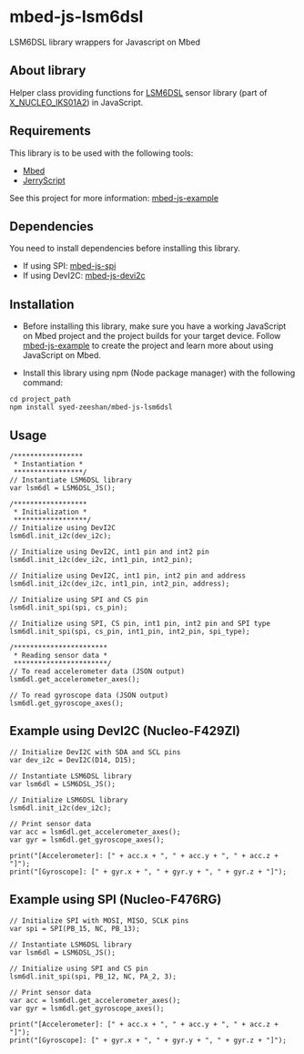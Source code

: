 # mbed-js-lsm6dsl
LSM6DSL library wrappers for Javascript on Mbed

## About library
Helper class providing functions for [LSM6DSL](https://os.mbed.com/teams/ST/code/LSM6DSL/) sensor library (part of [X_NUCLEO_IKS01A2](https://os.mbed.com/teams/ST/code/X_NUCLEO_IKS01A2/)) in JavaScript.

## Requirements
This library is to be used with the following tools:
* [Mbed](https://www.mbed.com/en/platform/mbed-os/)
* [JerryScript](https://github.com/jerryscript-project/jerryscript)

See this project for more information: [mbed-js-example](https://github.com/ARMmbed/mbed-js-example)

## Dependencies
You need to install dependencies before installing this library.
* If using SPI: [mbed-js-spi](https://github.com/syed-zeeshan/mbed-js-spi)
* If using DevI2C: [mbed-js-devi2c](https://github.com/syed-zeeshan/mbed-js-devi2c)

## Installation
* Before installing this library, make sure you have a working JavaScript on Mbed project and the project builds for your target device.
Follow [mbed-js-example](https://github.com/ARMmbed/mbed-js-example) to create the project and learn more about using JavaScript on Mbed.

* Install this library using npm (Node package manager) with the following command:
```
cd project_path
npm install syed-zeeshan/mbed-js-lsm6dsl
```

## Usage
```
/*****************
 * Instantiation *
 *****************/
// Instantiate LSM6DSL library 
var lsm6dl = LSM6DSL_JS();

/******************
 * Initialization *
 ******************/
// Initialize using DevI2C
lsm6dl.init_i2c(dev_i2c);

// Initialize using DevI2C, int1 pin and int2 pin
lsm6dl.init_i2c(dev_i2c, int1_pin, int2_pin);

// Initialize using DevI2C, int1 pin, int2 pin and address
lsm6dl.init_i2c(dev_i2c, int1_pin, int2_pin, address);

// Initialize using SPI and CS pin
lsm6dl.init_spi(spi, cs_pin);

// Initialize using SPI, CS pin, int1 pin, int2 pin and SPI type
lsm6dl.init_spi(spi, cs_pin, int1_pin, int2_pin, spi_type);

/***********************
 * Reading sensor data *
 ***********************/
// To read accelerometer data (JSON output)
lsm6dl.get_accelerometer_axes();

// To read gyroscope data (JSON output)
lsm6dl.get_gyroscope_axes();

```

## Example using DevI2C (Nucleo-F429ZI)
```
// Initialize DevI2C with SDA and SCL pins
var dev_i2c = DevI2C(D14, D15);

// Instantiate LSM6DSL library 
var lsm6dl = LSM6DSL_JS();

// Initialize LSM6DSL library
lsm6dl.init_i2c(dev_i2c);

// Print sensor data
var acc = lsm6dl.get_accelerometer_axes();
var gyr = lsm6dl.get_gyroscope_axes();

print("[Accelerometer]: [" + acc.x + ", " + acc.y + ", " + acc.z + "]");
print("[Gyroscope]: [" + gyr.x + ", " + gyr.y + ", " + gyr.z + "]");
```

## Example using SPI (Nucleo-F476RG)
```
// Initialize SPI with MOSI, MISO, SCLK pins
var spi = SPI(PB_15, NC, PB_13);

// Instantiate LSM6DSL library 
var lsm6dl = LSM6DSL_JS();

// Initialize using SPI and CS pin
lsm6dl.init_spi(spi, PB_12, NC, PA_2, 3);

// Print sensor data
var acc = lsm6dl.get_accelerometer_axes();
var gyr = lsm6dl.get_gyroscope_axes();

print("[Accelerometer]: [" + acc.x + ", " + acc.y + ", " + acc.z + "]");
print("[Gyroscope]: [" + gyr.x + ", " + gyr.y + ", " + gyr.z + "]");
```
